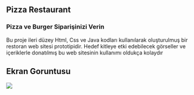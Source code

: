 <h2> Pizza Restaurant</h2>

<h3>Pizza ve Burger Siparişinizi Verin</h3>

<p> Bu proje ileri düzey Html, Css ve Java kodları kullanılarak oluşturulmuş bir restoran web sitesi
prototipidir. Hedef kitleye etki edebilecek görseller ve içeriklerle donatılmış bu web sitesinin
kullanımı oldukça kolaydır</p>

<h2>Ekran Goruntusu</h2>

![](ekrankaydı.gif)
